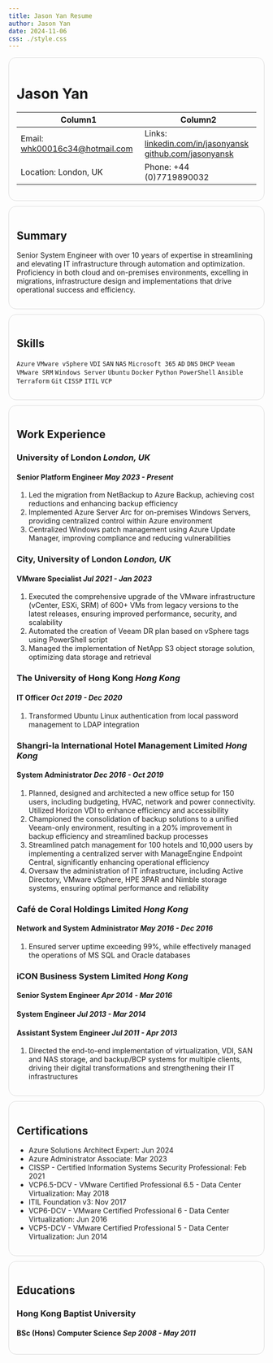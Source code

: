 ```yaml
---
title: Jason Yan Resume
author: Jason Yan
date: 2024-11-06
css: ./style.css
---
```


<link rel="stylesheet" type="text/css" href="./style.css">

<div style="border: 1px solid #ddd; border-radius: 15px; padding: 15px; max-width: 794px; margin-top: 10px;margin-bottom: 10px;">

# Jason Yan

| Column1 | Column2 |
| ------- | ------- |
| Email: [whk00016c34@hotmail.com](mailto:whk00016c34@hotmail.com) | Links: [linkedin.com/in/jasonyansk](https://www.linkedin.com/in/jasonyansk)<br>[github.com/jasonyansk](https://jasonyansk.github.io/resume/) |
| Location: London, UK | Phone: +44 (0)7719890032 |


</div>


<div style="border: 1px solid #ddd; border-radius: 15px; padding: 15px; max-width: 794px; margin-top: 10px;margin-bottom: 10px;">

## Summary

Senior System Engineer with over 10 years of expertise in streamlining and elevating IT infrastructure through automation and
optimization. Proficiency in both cloud and on-premises environments, excelling in migrations, infrastructure design and
implementations that drive operational success and efficiency.

</div>

<div style="border: 1px solid #ddd; border-radius: 15px; padding: 15px; max-width: 794px; margin-top: 10px;margin-bottom: 10px;">

## Skills

`Azure` `VMware vSphere` `VDI` `SAN` `NAS` `Microsoft 365` `AD` `DNS` `DHCP` `Veeam` `VMware SRM`
`Windows Server` `Ubuntu` `Docker`
`Python` `PowerShell` `Ansible` `Terraform` `Git` `CISSP` `ITIL` `VCP`

</div>

<div style="border: 1px solid #ddd; border-radius: 15px; padding: 15px; max-width: 794px; margin-top: 10px;margin-bottom: 10px;">

## Work Experience

### University of London _London, UK_

#### Senior Platform Engineer _May 2023 - Present_

1. Led the migration from NetBackup to Azure Backup, achieving cost reductions and enhancing backup efficiency
1. Implemented Azure Server Arc for on-premises Windows Servers, providing centralized control within Azure environment
1. Centralized Windows patch management using Azure Update Manager, improving compliance and reducing vulnerabilities

### City, University of London _London, UK_

#### VMware Specialist _Jul 2021 - Jan 2023_

1. Executed the comprehensive upgrade of the VMware infrastructure (vCenter, ESXi, SRM) of 600+ VMs from legacy versions to the latest releases, ensuring improved performance, security, and scalability
1. Automated the creation of Veeam DR plan based on vSphere tags using PowerShell script
1. Managed the implementation of NetApp S3 object storage solution, optimizing data storage and retrieval

### The University of Hong Kong _Hong Kong_

#### IT Officer _Oct 2019 - Dec 2020_

1. Transformed Ubuntu Linux authentication from local password management to LDAP integration

### Shangri-la International Hotel Management Limited _Hong Kong_

#### System Administrator _Dec 2016 - Oct 2019_

1. Planned, designed and architected a new office setup for 150 users, including budgeting, HVAC, network and power connectivity. Utilized Horizon VDI to enhance efficiency and accessibility
1. Championed the consolidation of backup solutions to a unified Veeam-only environment, resulting in a 20% improvement in backup efficiency and streamlined backup processes
1. Streamlined patch management for 100 hotels and 10,000 users by implementing a centralized server with ManageEngine Endpoint Central, significantly enhancing operational efficiency
1. Oversaw the administration of IT infrastructure, including Active Directory, VMware vSphere, HPE 3PAR and Nimble storage systems, ensuring optimal performance and reliability

### Café de Coral Holdings Limited _Hong Kong_

#### Network and System Administrator _May 2016 - Dec 2016_

1. Ensured server uptime exceeding 99%, while effectively managed the operations of MS SQL and Oracle databases

### iCON Business System Limited _Hong Kong_

#### Senior System Engineer _Apr 2014 - Mar 2016_

#### System Engineer _Jul 2013 - Mar 2014_

#### Assistant System Engineer _Jul 2011 - Apr 2013_

1. Directed the end-to-end implementation of virtualization, VDI, SAN and NAS storage, and backup/BCP systems for multiple clients, driving their digital transformations and strengthening their IT infrastructures

</div>



<div style="border: 1px solid #ddd; border-radius: 15px; padding: 15px; max-width: 794px; margin-top: 10px;margin-bottom: 10px;">


## Certifications

- Azure Solutions Architect Expert: Jun 2024
- Azure Administrator Associate: Mar 2023
- CISSP - Certified Information Systems Security Professional: Feb 2021
- VCP6.5-DCV - VMware Certified Professional 6.5 - Data Center Virtualization: May 2018
- ITIL Foundation v3: Nov 2017
- VCP6-DCV - VMware Certified Professional 6 - Data Center Virtualization: Jun 2016
- VCP5-DCV - VMware Certified Professional 5 - Data Center Virtualization: Jun 2014

</div>


<div style="border: 1px solid #ddd; border-radius: 15px; padding: 15px; max-width: 794px; margin-top: 10px;margin-bottom: 10px;">

## Educations

### Hong Kong Baptist University

#### BSc (Hons) Computer Science _Sep 2008 - May 2011_

</div>